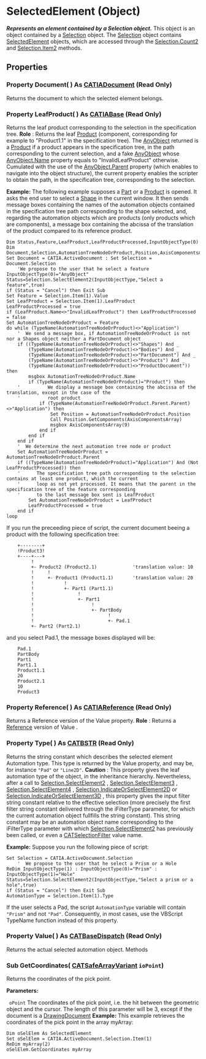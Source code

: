 # SelectedElement (Object)

**_Represents an element contained by a Selection object._**
This object is an object contained by a [Selection](../InfInterfaces/interface_Selection_18040.md) object. The [Selection](../InfInterfaces/interface_Selection_18040.md) object contains [SelectedElement](../InfInterfaces/interface_SelectedElement_47693.md) objects, which are accessed through the [Selection.Count2](../InfInterfaces/interface_Selection_18040.htm#Count2) and [Selection.Item2](../InfInterfaces/interface_Selection_18040.htm#Item2) methods.

## Properties

### Property **Document**( ) As [CATIADocument](../InfInterfaces/interface_Document_14456.md) (Read Only)

Returns the document to which the selected element belongs.  
### Property **LeafProduct**( ) As [CATIABase](../System/interface_AnyObject_17321.md) (Read Only)

Returns the leaf product corresponding to the selection in the specification tree.
**Role** : Returns the leaf [Product](../ProductStructureInterfaces/interface_Product_11223.md) (component, corresponding for example to "Product1.1" in the specification tree). The [AnyObject](../System/interface_AnyObject_17321.md) returned is a [Product](../ProductStructureInterfaces/interface_Product_11223.md) if a product appears in the specification tree, in the path corresponding to the current selection, and a fake [AnyObject](../System/interface_AnyObject_17321.md) whose [AnyObject.Name](../System/interface_AnyObject_17321.htm#Name) property equals to "InvalidLeafProduct" otherwise. Cumulated with the use of the [AnyObject.Parent](../System/interface_AnyObject_17321.htm#Parent) property (which enables to navigate into the object structure), the current property enables the scripter to obtain the path, in the specification tree, corresponding to the selection.

**Example:**      The following example supposes a [Part](../MecModInterfaces/interface_Part_3788.md) or a [Product](../ProductStructureInterfaces/interface_Product_11223.md) is opened. It asks the end user to select a [Shape](../MecModInterfaces/interface_Shape_5555.md) in the current window. It then sends message boxes containing the names of the automation objects contained in the specification tree path corresponding to the shape selected, and, regarding the automation objects which are products (only products which are components), a message box containing the abcissa of the translation of the product compared to its reference product.

```VBScript
Dim Status,Feature,LeafProduct,LeafProductProcessed,InputObjectType(0)
Dim Document,Selection,AutomationTreeNodeOrProduct,Position,AxisComponentsArray(11)
Set Document = CATIA.ActiveDocument : Set Selection = Document.Selection
    'We propose to the user that he select a feature
InputObjectType(0)="AnyObject"
Status=Selection.SelectElement2(InputObjectType,"Select a feature",true)
if (Status = "Cancel") then Exit Sub
Set Feature = Selection.Item(1).Value
Set LeafProduct = Selection.Item(1).LeafProduct
LeafProductProcessed = true
if (LeafProduct.Name<>"InvalidLeafProduct") then LeafProductProcessed = false
Set AutomationTreeNodeOrProduct = Feature
do while (TypeName(AutomationTreeNodeOrProduct)<>"Application")
    '  We send a message box, if AutomationTreeNodeOrProduct is not nor a Shapes object neither a PartDocument object
    if ((TypeName(AutomationTreeNodeOrProduct)<>"Shapes") And _
        (TypeName(AutomationTreeNodeOrProduct)<>"Bodies") And _
        (TypeName(AutomationTreeNodeOrProduct)<>"PartDocument") And _
        (TypeName(AutomationTreeNodeOrProduct)<>"Products") And _
        (TypeName(AutomationTreeNodeOrProduct)<>"ProductDocument")) then
        msgbox AutomationTreeNodeOrProduct.Name
        if (TypeName(AutomationTreeNodeOrProduct)="Product") then
    '          We display a message box containing the abcissa of the translation, except in the case of the
    '          root product
            if (TypeName(AutomationTreeNodeOrProduct.Parent.Parent)<>"Application") then
                Set Position = AutomationTreeNodeOrProduct.Position
                Call Position.GetComponents(AxisComponentsArray)
                msgbox AxisComponentsArray(9)
            end if
        end if
    end if
    '  We determine the next automation tree node or product
    Set AutomationTreeNodeOrProduct = AutomationTreeNodeOrProduct.Parent
    if ((TypeName(AutomationTreeNodeOrProduct)="Application") And (Not LeafProductProcessed)) then
    '      The specification tree path corresponding to the selection contains at least one product, which the current
    '      loop as not yet processed. It means that the parent in the specification tree of the feature corresponding
    '      to the last message box sent is LeafProduct
        Set AutomationTreeNodeOrProduct = LeafProduct
        LeafProductProcessed = true
    end if
loop
```

If you run the preceeding piece of script, the current document beeing a product with the following specification tree:

```VBScript
    +--------+
    !Product3!
    +----+---+
         !
         +- Product2 (Product2.1)             'translation value: 10
         !     !
         !     +- Product1 (Product1.1)       'translation value: 20
         !           !
         !           +- Part1 (Part1.1)
         !                !
         !                +- Part1
         !                     !
         !                     +- PartBody
         !                           !
         !                           +- Pad.1
         +- Part2 (Part2.1)
```

and you select Pad.1, the message boxes displayed will be:

```VBScript
    Pad.1
    PartBody
    Part1
    Part1.1
    Product1.1
    20
    Product2.1
    10
    Product3

```

### Property **Reference**( ) As [CATIAReference](../InfInterfaces/interface_Reference_17481.md) (Read Only)

Returns a Reference version of the Value property.
**Role** : Returns a [Reference](../InfInterfaces/interface_Reference_17481.md) version of Value .  
### Property **Type**( ) As [CATBSTR](../System/typedef_CATBSTR_8129.md) (Read Only)

Returns the string constant which describes the selected element Automation type.
This type is returned by the Value property, and may be, for instance `"Pad"` or `"Line2D"`.
**Caution** : This property gives the leaf automation type of the object, in the inheritance hierarchy. Nevertheless, after a call to [Selection.SelectElement2](../InfInterfaces/interface_Selection_18040.htm#SelectElement2) , [Selection.SelectElement3](../InfInterfaces/interface_Selection_18040.htm#SelectElement3) , [Selection.SelectElement4](../InfInterfaces/interface_Selection_18040.htm#SelectElement4) , [Selection.IndicateOrSelectElement2D](../InfInterfaces/interface_Selection_18040.htm#IndicateOrSelectElement2D) or [Selection.IndicateOrSelectElement3D](../InfInterfaces/interface_Selection_18040.htm#IndicateOrSelectElement3D) , this property gives the input filter string constant relative to the effective selection (more precisely the first filter string constant delivered through the iFilterType parameter, for which the current automation object fullfills the string constant). This string constant may be an automation object name corresponding to the iFilterType parameter with which [Selection.SelectElement2](../InfInterfaces/interface_Selection_18040.htm#SelectElement2) has previously been called, or even a [CATSelectionFilter](../InfInterfaces/enum_CATSelectionFilter_67138.md) value name.

**Example:**      Suppose you run the following piece of script:

```VBScript
Set Selection = CATIA.ActiveDocument.Selection
    '  We propose to the user that he select a Prism or a Hole
ReDim InputObjectType(1) : InputObjectType(0)="Prism" : InputObjectType(1)="Hole"
Status=Selection.SelectElement2(InputObjectType,"Select a prism or a hole",true)
if (Status = "Cancel") then Exit Sub
AutomationType = Selection.Item(1).Type
```

If the user selects a Pad, the script `AutomationType` variable will contain `"Prism"` and not `"Pad"`.
Consequently, in most cases, use the VBScript TypeName function instead of this property.  
### Property **Value**( ) As [CATBaseDispatch](../System/interface_CATBaseDispatch_45333.md) (Read Only)

Returns the actual selected automation object.  Methods

### Sub **GetCoordinates**( [CATSafeArrayVariant](../System/typedef_CATSafeArrayVariant_73843.md)  `ioPoint`)

Returns the coordinates of the pick point.

**Parameters:**

` oPoint`      The coordinates of the pick point, i.e. the hit between the geometric object and the cursor. The length of this parameter will be 3, except if the document is a
[DrawingDocument](../DraftingInterfaces/interface_DrawingDocument_48585.md)
**Example:**      This example retrieves the coordinates of the pick point in the array myArray:

```VBScript
Dim oSelElem As SelectedElement
Set oSelElem = CATIA.ActiveDocument.Selection.Item(1)
ReDim myArray(2)
oSelElem.GetCoordinates myArray

```